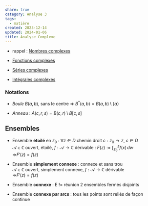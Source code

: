 ```yaml
---  
share: true  
category: Analyse 3  
tags:  
  - matière  
created: 2023-12-14  
updated: 2024-01-06  
title: Analyse Complexe  
---  
```

  
  
- rappel : [Nombres complexes](Nombres%20complexes.md)  
  
- [Fonctions complexes](Fonctions%20complexes.md)  
  
- [Séries complexes](S%C3%A9ries%20complexes.md)  
  
- [Intégrales complexes](Int%C3%A9grales%20complexes.md)  
  
### Notations  
  
- *Boule* $B(a,b)$, sans le centre ⇒ $B^{*}(a,b)=B(a,b)\setminus \{ a \}$  
  
- *Anneau* : $A(c,r,s)=B(c,r)\setminus B[c,s]$  
## Ensembles  
  
- Ensemble **étoilé** en $z_{0}$ : $\forall z\in D$ chemin droit $c:z_{0}\to z$, $c\in D$  
	$\mathcal{A}\in \mathbb{C}$ ouvert, étoilé, $f:\mathcal{A}\to \mathbb{C}$ dérivable : $F(z):=\int_{z_{0}}^{z} f(x) \, dw$  
		⇒$F'(z)=f(z)$  
  
- Ensemble **simplement connexe** : connexe et sans trou  
	$\mathcal{A}\in \mathbb{C}$ ouvert, simplement connexe, $f:\mathcal{A}\to \mathbb{C}$ dérivable  
		⇒$F'(z)=f(z)$  
  
- Ensemble **connexe** : E != réunion 2 ensembles fermés disjoints  
  
- Ensemble **connexe par arcs** : tous les points sont reliés de façon continue